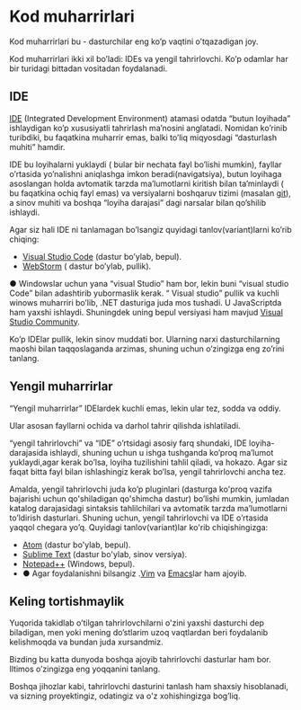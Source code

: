 # Kod muharrirlari 

Kod muharrirlari bu - dasturchilar eng ko’p vaqtini o’tqazadigan joy. 

Kod muharrirlari ikki xil bo’ladi: IDEs va yengil tahrirlovchi. Ko’p odamlar har bir turidagi bittadan vositadan foydalanadi. 

## IDE

 [IDE](https://en.wikipedia.org/wiki/Integrated_development_environment) (Integrated Development Environment) atamasi odatda “butun loyihada” ishlaydigan ko’p xususiyatli tahrirlash ma’nosini anglatadi.  Nomidan ko’rinib turibdiki, bu faqatkina muharrir emas, balki  to’liq miqyosdagi “dasturlash muhiti” hamdir. 


 IDE bu loyihalarni yuklaydi ( bular bir nechata fayl bo’lishi mumkin), fayllar o’rtasida yo’nalishni aniqlashga imkon beradi(navigatsiya),  butun loyihaga asoslangan holda avtomatik tarzda ma’lumotlarni kiritish bilan ta’minlaydi ( bu faqatkina ochiq fayl emas) va versiyalarni boshqaruv tizimi (masalan [git](https://git-scm.com/)), a sinov muhiti va boshqa “loyiha darajasi” dagi narsalar bilan qo’shilib ishlaydi. 



 Agar siz hali IDE ni tanlamagan bo’lsangiz quyidagi tanlov(variant)larni ko’rib chiqing: 

- [Visual Studio Code](https://code.visualstudio.com/) (dastur bo’ylab, bepul).
- [WebStorm](http://www.jetbrains.com/webstorm/) ( dastur bo’ylab, pullik). 

●	Windowslar uchun yana “visual Studio” ham bor, lekin buni “visual studio Code” bilan adashtirib yubormaslik kerak. “ Visual studio”  pullik va kuchli winows muharriri bo’lib, .NET dasturiga juda mos tushadi. U JavaScriptda ham yaxshi ishlaydi. Shuningdek uning bepul versiyasi ham mavjud [Visual Studio Community](https://www.visualstudio.com/vs/community/).

Ko’p IDElar pullik, lekin sinov muddati bor. Ularning narxi dasturchilarning maoshi bilan taqqoslaganda arzimas, shuning uchun o’zingizga eng zo’rini tanlang.

## Yengil muharrirlar

“Yengil muharrirlar” IDElardek kuchli emas, lekin ular tez, sodda va oddiy. 

Ular asosan fayllarni ochida va darhol tahrir qilishda ishlatiladi. 

“yengil tahrirlovchi” va “IDE” o’rtsidagi asosiy farq shundaki, IDE loyiha-darajasida ishlaydi, shuning uchun u ishga tushganda ko’proq ma’lumot yuklaydi,agar kerak bo’lsa, loyiha tuzilishini tahlil qiladi, va hokazo. Agar siz faqat bitta fayl bilan ishlashingiz kerak bo’lsa, yengil tahrirlovchi ancha tez.  

Amalda, yengil tahrirlovchi juda ko’p pluginlari (dasturga ko'proq vazifa bajarishi uchun qo'shiladigan qo'shimcha dastur) bo’lishi mumkin, jumladan katalog darajasidagi sintaksis tahlilchilari va  avtomatik tarzda ma’lumotlarni to’ldirish dasturlari. Shuning uchun, yengil tahrirlovchi va IDE o’rtasida yaqqol chegara yo’q. 
Quyidagi tanlov(variant)lar ko'rib chiqishingizga:

- [Atom](https://atom.io/) (dastur bo'ylab, bepul).
- [Sublime Text](http://www.sublimetext.com) (dastur bo'ylab, sinov versiya).
- [Notepad++](https://notepad-plus-plus.org/) (Windows, bepul).
- ●	Agar foydalanishni bilsangiz .[Vim](http://www.vim.org/) va [Emacs](https://www.gnu.org/software/emacs/)lar ham ajoyib.

## Keling tortishmaylik

Yuqorida takidlab o’tilgan tahrirlovchilarni o'zini yaxshi dasturchi dep biladigan, men yoki mening do’stlarim uzoq vaqtlardan beri foydalanib kelishmoqda va bundan juda xursandmiz. 

Bizding bu katta dunyoda boshqa ajoyib tahrirlovchi dasturlar ham bor. Iltimos o’zingizga eng yoqqanini tanlang. 

Boshqa jihozlar kabi, tahrirlovchi dasturini tanlash ham shaxsiy hisoblanadi, va sizning proyektingiz, odatingiz va o'z xohishingizga bog’liq. 
